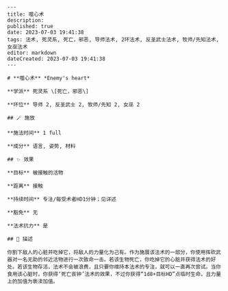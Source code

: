
    ---
    title: 噬心术
    description: 
    published: true
    date: 2023-07-03 19:41:38
    tags: 法术, 死灵系, 死亡，邪恶, 导师法术, 2环法术, 反圣武士法术, 牧师/先知法术, 女巫法术
    editor: markdown
    dateCreated: 2023-07-03 19:41:38
    ---

    # **噬心术** *Enemy's heart*

    **学派** 死灵系 \[死亡，邪恶\] 

    **环位** 导师 2, 反圣武士 2, 牧师/先知 2, 女巫 2

    ## 🪄 施放

    **施法时间** 1 full

    **成分** 语言, 姿势, 材料

    ## ✨ 效果 

    **目标** 被接触的活物 

    **距离** 接触  

    **持续时间** 专注/每受术者HD1分钟；见详述 

    **豁免** 无

    **法术抗力** 是

    ## 📖 描述

    你割下敌人的心脏并吃掉它，将敌人的力量化为己有。作为施展该法术的一部分，你使用挥砍武器对一名无助的邻近活物进行一次致命一击。若该生物死亡，你吃掉它的心脏并获得法术的好处。若该生物存活，法术不会被浪费，且只要你维持本法术的专注，就可以一直再次尝试。当你食用该心脏时，你获得‘死亡丧钟’法术的效果，不过你获得“1d8+目标HD”点临时生命，且力量上的加值为亵渎加值。
    